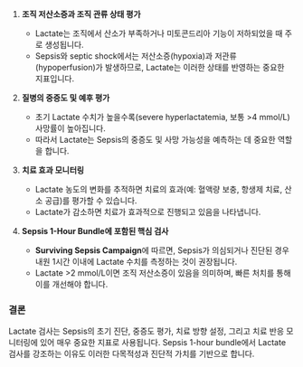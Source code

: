 
1. **조직 저산소증과 조직 관류 상태 평가**
    
    - Lactate는 조직에서 산소가 부족하거나 미토콘드리아 기능이 저하되었을 때 주로 생성됩니다.
    - Sepsis와 septic shock에서는 저산소증(hypoxia)과 저관류(hypoperfusion)가 발생하므로, Lactate는 이러한 상태를 반영하는 중요한 지표입니다.
2. **질병의 중증도 및 예후 평가**
    
    - 초기 Lactate 수치가 높을수록(severe hyperlactatemia, 보통 >4 mmol/L) 사망률이 높아집니다.
    - 따라서 Lactate는 Sepsis의 중증도 및 사망 가능성을 예측하는 데 중요한 역할을 합니다.
3. **치료 효과 모니터링**
    
    - Lactate 농도의 변화를 추적하면 치료의 효과(예: 혈액량 보충, 항생제 치료, 산소 공급)를 평가할 수 있습니다.
    - Lactate가 감소하면 치료가 효과적으로 진행되고 있음을 나타냅니다.
4. **Sepsis 1-Hour Bundle에 포함된 핵심 검사**
    
    - **Surviving Sepsis Campaign**에 따르면, Sepsis가 의심되거나 진단된 경우 내원 1시간 이내에 Lactate 수치를 측정하는 것이 권장됩니다.
    - Lactate >2 mmol/L이면 조직 저산소증이 있음을 의미하며, 빠른 처치를 통해 이를 개선해야 합니다.

### 결론

Lactate 검사는 Sepsis의 초기 진단, 중증도 평가, 치료 방향 설정, 그리고 치료 반응 모니터링에 있어 매우 중요한 지표로 사용됩니다. Sepsis 1-hour bundle에서 Lactate 검사를 강조하는 이유도 이러한 다목적성과 진단적 가치를 기반으로 합니다.